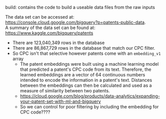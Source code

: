 build: contains the code to build a useable data files from the raw inputs

The data set can be accessed at: https://console.cloud.google.com/bigquery?p=patents-public-data. 
<br>
A summary of the data set can be found at:
https://www.kaggle.com/bigquery/patents


- There are 123,040,349 rows in the database
- There are 86,867,729 rows in the database that match our CPC filter. 
- So CPC isn't that selective however patents come with an `embedding_v1` array 
    - The patent embeddings were built using a machine learning model that predicted a patent's CPC code from its text. Therefore, the learned embeddings are a vector of 64 continuous numbers intended to encode the information in a patent's text. Distances between the embeddings can then be calculated and used as a measure of similarity between two patents. 
    - https://cloud.google.com/blog/products/data-analytics/expanding-your-patent-set-with-ml-and-bigquery
    - So we can control for poor filtering by including the embedding for CPC code???? 
